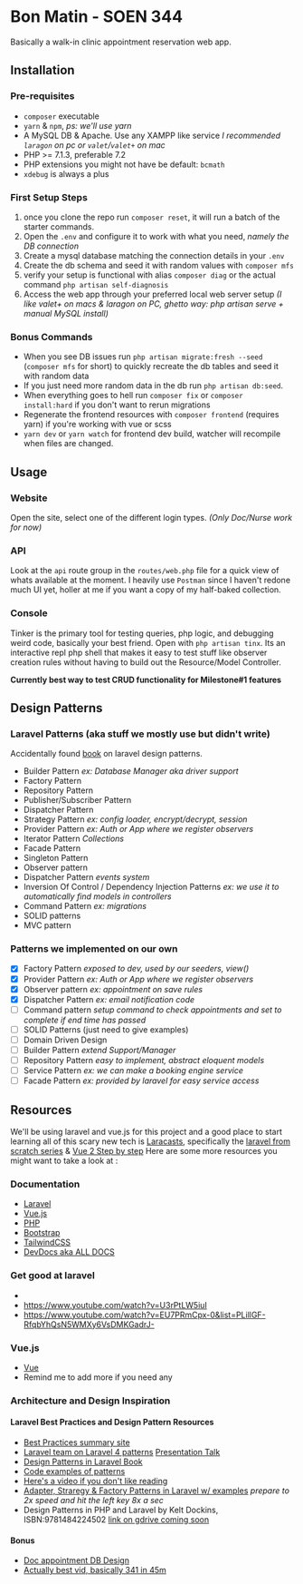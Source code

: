 # Bon Matin - SOEN 344

Basically a walk-in clinic appointment reservation web app.

## Installation

### Pre-requisites
- `composer` executable
- `yarn` & `npm`, _ps: we'll use yarn_
- A MySQL DB & Apache. Use any XAMPP like service _I recommended `laragon` on pc or `valet`/`valet+` on mac_
- PHP >= 7.1.3, preferable 7.2
- PHP extensions you might not have be default: `bcmath`
- `xdebug` is always a plus

### First Setup Steps

1. once you clone the repo run `composer reset`, it will run a batch of the starter commands.
1. Open the `.env` and configure it to work with what you need, _namely the DB connection_
1. Create a mysql database matching the connection details in your `.env`
1. Create the db schema and seed it with random values with `composer mfs`
1. verify your setup is functional with alias `composer diag` or the actual 
   command `php artisan self-diagnosis`
1. Access the web app through your preferred local web server setup
_(I like valet+ on macs & laragon on PC, ghetto way: php artisan serve + manual MySQL install)_

### Bonus Commands
- When you see DB issues run `php artisan migrate:fresh --seed` (`composer mfs` for short) to 
  quickly recreate the db tables and seed it with random data
- If you just need more random data in the db run `php artisan db:seed`.
- When everything goes to hell run `composer fix` or `composer install:hard` if you don't want to rerun migrations
- Regenerate the frontend resources with `composer frontend` (requires yarn) if you're working with vue or scss
- `yarn dev` or `yarn watch` for frontend dev build, watcher will recompile when files are changed.


## Usage

### Website
Open the site, select one of the different login types. _(Only Doc/Nurse work for now)_

### API
Look at the `api` route group in the `routes/web.php` file for a quick view of whats available at the moment.
I heavily use `Postman` since I haven't redone much UI yet, holler at me if you want a copy of my half-baked collection.

### Console
Tinker is the primary tool for testing queries, php logic, and debugging weird code, basically your best friend.
Open with `php artisan tinx`. Its an interactive repl php shell that makes it easy to test stuff like
observer creation rules without having to build out the Resource/Model Controller. 

**Currently best way to test CRUD functionality for Milestone#1 features**

## Design Patterns

### Laravel Patterns (aka stuff we mostly use but didn't write)

Accidentally found [book](https://produirebio-normandie.org/wp-content/uploads/2016/01/9781783287987-LARAVEL_DESIGN_PATTERNS_AND_BEST_PRACTICES.pdf)
on laravel design patterns.

- Builder Pattern _ex: Database Manager aka driver support_
- Factory Pattern
- Repository Pattern
- Publisher/Subscriber Pattern
- Dispatcher Pattern
- Strategy Pattern _ex: config loader, encrypt/decrypt, session_
- Provider Pattern _ex: Auth or App where we register observers_
- Iterator Pattern _Collections_
- Facade Pattern 
- Singleton Pattern
- Observer pattern
- Dispatcher Pattern _events system_
- Inversion Of Control / Dependency Injection Patterns _ex: we use it to automatically find models in controllers_
- Command Pattern _ex: migrations_
- SOLID patterns
- MVC pattern

### Patterns we implemented on our own

- [X] Factory Pattern _exposed to dev, used by our seeders, view()_
- [X] Provider Pattern _ex: Auth or App where we register observers_
- [X] Observer pattern _ex: appointment on save rules_
- [X] Dispatcher Pattern _ex: email notification code_
- [ ] Command pattern _setup command to check appointments and set to complete if end time has passed_
- [ ] SOLID Patterns (just need to give examples)
- [ ] Domain Driven Design
- [ ] Builder Pattern _extend Support/Manager_
- [ ] Repository Pattern _easy to implement, abstract eloquent models_
- [ ] Service Pattern _ex: we can make a booking engine service_
- [ ] Facade Pattern _ex: provided by laravel for easy service access_

## Resources
We'll be using laravel and vue.js for this project and a good place to start learning all of this scary new tech is 
[Laracasts](https://laracasts.com/), specifically the [laravel from scratch series](https://laracasts.com/series/laravel-from-scratch-2018)
& [Vue 2 Step by step](https://laracasts.com/series/learn-vue-2-step-by-step)
Here are some more resources you might want to take a look at : 

### Documentation
- [Laravel](https://laravel.com/docs/5.8/)
- [Vue.js](https://vuejs.org/v2/api/)
- [PHP](https://secure.php.net/manual/en/index.php)
- [Bootstrap](https://getbootstrap.com/docs/4.0/getting-started/introduction/)
- [TailwindCSS](https://tailwindcss.com/docs/what-is-tailwind/)
- [DevDocs aka ALL DOCS](https://devdocs.io/)

### Get good at laravel
- 
- https://www.youtube.com/watch?v=U3rPtLW5iuI
- https://www.youtube.com/watch?v=EU7PRmCpx-0&list=PLillGF-RfqbYhQsN5WMXy6VsDMKGadrJ-

### Vue.js
- [Vue](https://laracasts.com/series/learn-vue-2-step-by-step)
- Remind me to add more if you need any

### Architecture and Design Inspiration

#### Laravel Best Practices and Design Pattern Resources
- [Best Practices summary site](http://www.laravelbestpractices.com/#design_patterns)
- [Laravel team on Laravel 4 patterns](https://www.slideshare.net/sparksphill/software-design-patterns-in-laravel-by-phill-sparks) 
  [Presentation Talk](https://www.youtube.com/watch?v=qkIsTtIcTBE)
- [Design Patterns in Laravel Book](https://produirebio-normandie.org/wp-content/uploads/2016/01/9781783287987-LARAVEL_DESIGN_PATTERNS_AND_BEST_PRACTICES.pdf)
- [Code examples of patterns](https://github.com/kdocki/larasign)
- [Here's a video if you don't like reading](https://www.youtube.com/watch?v=qpo5KG0vIyE) 
- [Adapter, Straregy & Factory Patterns in Laravel w/ examples](https://www.youtube.com/watch?v=e4ugSgGaCQ0&index=2&list=PLuCEg9czvGugn72y0kuvxEUvbRc2HHN4J) 
_prepare to 2x speed and hit the left key 8x a sec_
- Design Patterns in PHP and Laravel by Kelt Dockins, ISBN:9781484224502 [link on gdrive coming soon](soon)

#### Bonus
- [Doc appointment DB Design](https://www.vertabelo.com/blog/technical-articles/the-doctor-will-see-you-soon-a-data-model-for-a-medical-appointment-booking-app)
- [Actually best vid, basically 341 in 45m](https://www.youtube.com/watch?v=enTb2E4vEos&index=3&list=PLuCEg9czvGugn72y0kuvxEUvbRc2HHN4J) 